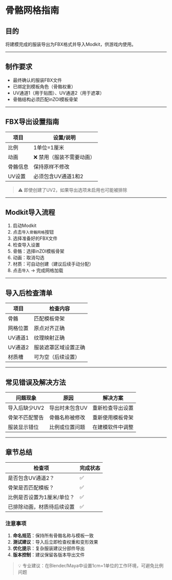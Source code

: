 # 骨骼网格指南

## 目的
将建模完成的服装导出为FBX格式并导入Modkit，供游戏内使用。

---

## 制作要求
- 最终确认的服装FBX文件
- 已绑定到模板角色（骨骼权重）
- UV通道1（用于贴图）、UV通道2（用于遮罩）
- 骨骼结构必须匹配inZOI模板骨架

---

## FBX导出设置指南
| 项目 | 设置/说明 |
|------|----------|
| 比例 | 1单位=1厘米 |
| 动画 | ❌ 禁用（服装不需要动画） |
| 骨骼信息 | 保持原样不修改 |
| UV设置 | 必须包含UV通道1和2 |

> ⚠️ 即使创建了UV2，如果导出选项未启用也可能被排除

---

## Modkit导入流程
1. 启动Modkit
2. 点击`导入骨骼网格`按钮
3. 选择准备好的FBX文件
4. 检查导入设置
5. 骨骼：选择inZOI模板骨架
6. 动画：取消勾选
7. 材质：可自动创建（建议后续手动分配）
8. 点击`导入` → 完成网格加载

---

## 导入后检查清单
| 项目 | 检查内容 |
|------|----------|
| 骨骼 | 匹配模板骨架 |
| 网格位置 | 原点对齐正确 |
| UV通道1 | 纹理映射正确 |
| UV通道2 | 服装遮罩区域设置正确 |
| 材质槽 | 可为空（后续设置） |

---

## 常见错误及解决方法
| 问题现象 | 原因 | 解决方案 |
|----------|------|----------|
| 导入后缺少UV2 | 导出时未包含UV | 重新检查导出设置 |
| 骨架不匹配警告 | 骨骼名称被修改 | 重新使用模板骨架 |
| 服装显示错位 | 比例或位置问题 | 在建模软件中调整 |

---

## 章节总结
| 检查项 | 完成状态 |
|--------|----------|
| 是否包含UV通道2？ | ✅ |
| 骨架是否匹配模板？ | ✅ |
| 比例是否设置为1厘米/单位？ | ✅ |
| 已排除动画，材质待后续设置 | ✅ |

### 注意事项
1. **命名规范**：保持所有骨骼名称与模板一致
2. **测试建议**：导入后立即检查权重和变形效果
3. **优化提示**：复杂服装建议分部件导出
4. **版本控制**：建议保留各版本导出文件

> 💡 专业建议：在Blender/Maya中设置1cm=1单位的工作环境，可避免比例问题